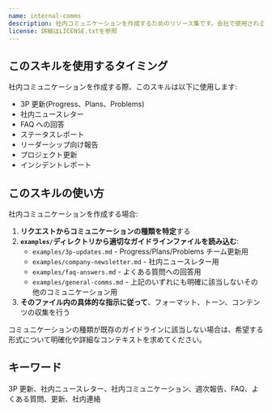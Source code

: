 ```yaml
---
name: internal-comms
description: 社内コミュニケーションを作成するためのリソース集です。会社で使用される形式を使って、あらゆる種類の社内コミュニケーションを書くのに役立ちます。Claudeは、社内コミュニケーション(ステータスレポート、リーダーシップ向け報告、3P更新、社内ニュースレター、FAQ、インシデントレポート、プロジェクト更新など)の作成を依頼された際に、このスキルを使用します。
license: 詳細はLICENSE.txtを参照
---
```


## このスキルを使用するタイミング

社内コミュニケーションを作成する際、このスキルは以下に使用します:

- 3P 更新(Progress、Plans、Problems)
- 社内ニュースレター
- FAQ への回答
- ステータスレポート
- リーダーシップ向け報告
- プロジェクト更新
- インシデントレポート

## このスキルの使い方

社内コミュニケーションを作成する場合:

1. **リクエストからコミュニケーションの種類を特定**する
2. **`examples/`ディレクトリから適切なガイドラインファイルを読み込む**:
   - `examples/3p-updates.md` - Progress/Plans/Problems チーム更新用
   - `examples/company-newsletter.md` - 社内ニュースレター用
   - `examples/faq-answers.md` - よくある質問への回答用
   - `examples/general-comms.md` - 上記のいずれにも明確に該当しないその他のコミュニケーション用
3. **そのファイル内の具体的な指示に従って**、フォーマット、トーン、コンテンツの収集を行う

コミュニケーションの種類が既存のガイドラインに該当しない場合は、希望する形式について明確化や詳細なコンテキストを求めてください。

## キーワード

3P 更新、社内ニュースレター、社内コミュニケーション、週次報告、FAQ、よくある質問、更新、社内連絡
